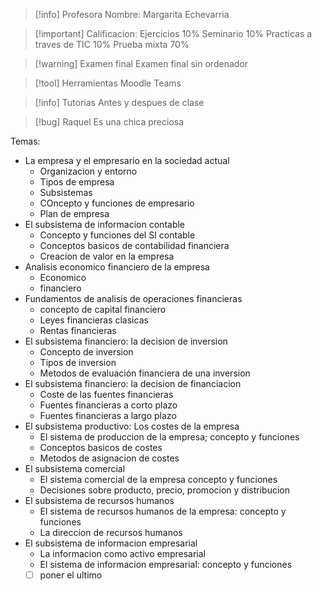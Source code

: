 >[!info] Profesora
>Nombre: Margarita Echevarria

> [!important] Calificacion: 
>Ejercicios 10%
Seminario 10%
Practicas a traves de TIC 10%
Prueba mixta 70%

>[!warning] Examen final
> Examen final sin ordenador

>[!tool] Herramientas
>Moodle
>Teams

> [!info] Tutorias
Antes y despues de clase

> [!bug] Raquel
> Es una chica preciosa

Temas: 
- La empresa y el empresario en la sociedad actual
	- Organizacion y entorno
	- Tipos de empresa
	- Subsistemas
	- COncepto y funciones de empresario
	- Plan de empresa
- El subsistema de informacion contable
	- Concepto y funciones del SI contable
	- Conceptos basicos de contabilidad financiera
	- Creacion de valor en la empresa
- Analisis economico financiero de la empresa
	- Economico
	- financiero 
- Fundamentos de analisis de operaciones financieras
	- concepto de capital financiero
	- Leyes financieras clasicas
	- Rentas financieras
- El subsistema financiero: la decision de inversion
	- Concepto de inversion
	- Tipos de inversion
	- Metodos de evaluación financiera de una inversion
- El subsistema financiero:  la decision de financiacion
	- Coste de las fuentes financieras
	- Fuentes financieras a corto plazo
	- Fuentes financieras a largo plazo
- El subsistema productivo: Los costes de la empresa
	- El sistema de produccion de la empresa; concepto y funciones
	- Conceptos basicos de costes
	- Metodos de asignacion de costes
- El subsistema comercial
	- El sistema comercial de la empresa concepto y funciones
	- Decisiones sobre producto, precio, promocion y distribucion
- El subsistema de recursos humanos
	- El sistema de recursos humanos de la empresa: concepto y funciones
	- La direccion de recursos humanos
- El subsistema de informacion empresarial
	- La informacion como activo empresarial
	- El sistema de informacion empresarial: concepto y funciones 
	- [ ] poner el ultimo
